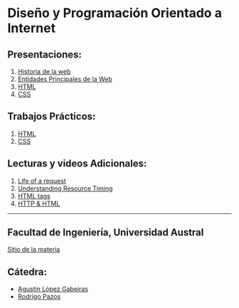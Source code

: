 <!-- https://docs.github.com/es/pages/setting-up-a-github-pages-site-with-jekyll/testing-your-github-pages-site-locally-with-jekyll -->
# Diseño y Programación Orientado a Internet

## Presentaciones:

1. [Historia de la web](history)
2. [Entidades Principales de la Web](entities)
3. [HTML](html)
4. [CSS](https://docs.google.com/presentation/d/1JdnY5TeHZlFTRQZf4UGqXoW4w7UM0i8T6kAlwHrgmK8/edit)
<!--5. [Reactive](reactive) -->
<!--6. [JS](js) -->
<!--?. [Structured Data](structured-data) -->

## Trabajos Prácticos:

1. [HTML](practice/html)
2. [CSS](practice/styles)
<!-- 3. [Scrapping](practice/scrapping) -->
<!-- 4. [Reactive](practice/reactive) -->
<!-- 5. [JS](practice/js)  -->
<!-- 6. [JS++](practice/js++) -->
<!-- 7. [RestApi](practice/restapi) -->
<!-- 8. [Serverless](practice/serverless) -->
<!-- 9. [Batalla Naval](practice/papoy) -->
<!-- ?. [Visualization](practice/visualization) -->


<!-- ## Presentaciones -->
<!-- 1. Webpack & babel -->
<!-- 2. ReactJs, Angular 2, Polymer -->
<!-- 3. Styling steroids (less, sass, scss) and frameworks (Pure, Bootstrap, Bulma). -->
<!-- 4. Unit testing with Jest and E2E testing with Webdriver -->
<!-- 5. Play, Nodejs+Express, AkkaHttp, Micronaut, Spring Boot -->
<!-- 6. Benchmarking tools and best practices -->
<!-- 7. Rxjs -->
<!-- 8. GraphQL -->
<!-- 9. Cloud service -->

## Lecturas y videos Adicionales:

1. [Life of a request](http://igoro.com/archive/what-really-happens-when-you-navigate-to-a-url)
2. [Understanding Resource Timing](https://developers.google.com/web/tools/chrome-devtools/network-performance/understanding-resource-timing)
2. [HTML tags](http://www.w3schools.com/tags)
3. [HTTP & HTML](https://www.youtube.com/watch?v=kBXQZMmiA4s)
<!-- 3. [To close or not to close](http://www.colorglare.com/2014/02/03/to-close-or-not-to-close.html) -->
<!-- 4. [REST API best practices](https://www.merixstudio.com/blog/best-practices-rest-api-development/) -->

---

## Facultad de Ingeniería, Universidad Austral

[Sitio de la materia](http://facultaddeingenieria.github.io/dpoi)

## Cátedra:

* [Agustín López Gabeiras](//github.com/agustinlg)
* [Rodrigo Pazos](//github.com/RodPazos)
